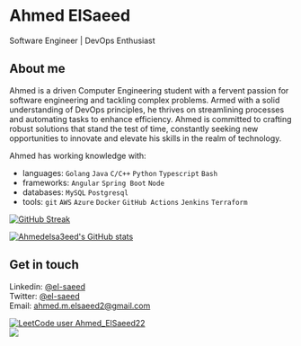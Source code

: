 # Ahmed ElSaeed
Software Engineer | DevOps Enthusiast

## About me
Ahmed is a driven Computer Engineering student with a fervent passion for software engineering and tackling complex problems. Armed with a solid understanding of DevOps principles, he thrives on streamlining processes and automating tasks to enhance efficiency. Ahmed is committed to crafting robust solutions that stand the test of time, constantly seeking new opportunities to innovate and elevate his skills in the realm of technology.
 

Ahmed has working knowledge with:
- languages: `Golang` `Java` `C/C++` `Python` `Typescript` `Bash`
- frameworks: `Angular` `Spring Boot` `Node`
- databases: `MySQL` `Postgresql`
- tools: `git` `AWS` `Azure` `Docker` `GitHub Actions` `Jenkins` `Terraform`

[![GitHub Streak](https://streak-stats.demolab.com/?user=Ahmedelsa3eed)](https://git.io/streak-stats)

[![Ahmedelsa3eed's GitHub stats](https://github-readme-stats.vercel.app/api?username=Ahmedelsa3eed&hide=stars&count_private=true&show_icons=true&theme=radical)](https://github.com/Ahmedelsa3eed/github-readme-stats)

## Get in touch 
Linkedin: [@el-saeed](https://www.linkedin.com/in/el-saeed/)<br/>
Twitter: [@el-saeed](https://twitter.com/ahmed39673136)<br/>
Email: ahmed.m.elsaeed2@gmail.com<br/>

[![LeetCode user Ahmed_ElSaeed22](https://img.shields.io/badge/dynamic/json?style=plastic&labelColor=black&color=%23ffa116&label=Solved&query=solved&url=https%3A%2F%2Fleetcode-badge.vercel.app%2Fapi%2Fusers%2FAhmed_ElSaeed22&logo=leetcode&logoColor=yellow)](https://leetcode.com/Ahmed_ElSaeed22/)
<br/>
![](https://komarev.com/ghpvc/?username=Ahmedelsa3eed)
